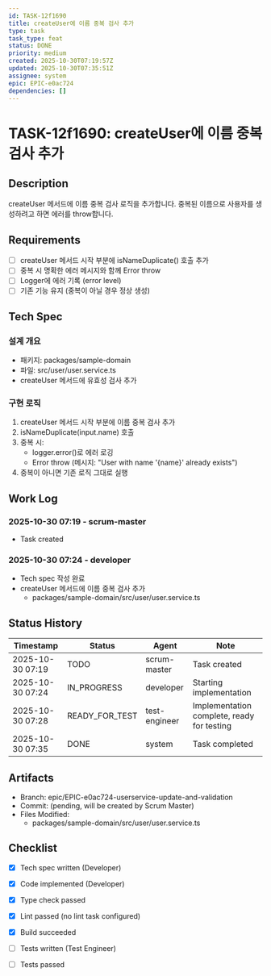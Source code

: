 ```yaml
---
id: TASK-12f1690
title: createUser에 이름 중복 검사 추가
type: task
task_type: feat
status: DONE
priority: medium
created: 2025-10-30T07:19:57Z
updated: 2025-10-30T07:35:51Z
assignee: system
epic: EPIC-e0ac724
dependencies: []
---
```


# TASK-12f1690: createUser에 이름 중복 검사 추가

## Description

createUser 메서드에 이름 중복 검사 로직을 추가합니다. 중복된 이름으로 사용자를 생성하려고 하면 에러를 throw합니다.

## Requirements

- [ ] createUser 메서드 시작 부분에 isNameDuplicate() 호출 추가
- [ ] 중복 시 명확한 에러 메시지와 함께 Error throw
- [ ] Logger에 에러 기록 (error level)
- [ ] 기존 기능 유지 (중복이 아닐 경우 정상 생성)

## Tech Spec

### 설계 개요
- 패키지: packages/sample-domain
- 파일: src/user/user.service.ts
- createUser 메서드에 유효성 검사 추가

### 구현 로직
1. createUser 메서드 시작 부분에 이름 중복 검사 추가
2. isNameDuplicate(input.name) 호출
3. 중복 시:
   - logger.error()로 에러 로깅
   - Error throw (메시지: "User with name '{name}' already exists")
4. 중복이 아니면 기존 로직 그대로 실행

## Work Log

### 2025-10-30 07:19 - scrum-master
- Task created

### 2025-10-30 07:24 - developer
- Tech spec 작성 완료
- createUser 메서드에 이름 중복 검사 추가
  - packages/sample-domain/src/user/user.service.ts

## Status History

| Timestamp | Status | Agent | Note |
|-----------|--------|-------|------|
| 2025-10-30 07:19 | TODO | scrum-master | Task created |
| 2025-10-30 07:24 | IN_PROGRESS | developer | Starting implementation |
| 2025-10-30 07:28 | READY_FOR_TEST | test-engineer | Implementation complete, ready for testing |
| 2025-10-30 07:35 | DONE | system | Task completed |

## Artifacts

- Branch: epic/EPIC-e0ac724-userservice-update-and-validation
- Commit: (pending, will be created by Scrum Master)
- Files Modified:
  - packages/sample-domain/src/user/user.service.ts

## Checklist

- [x] Tech spec written (Developer)
- [x] Code implemented (Developer)
- [x] Type check passed
- [x] Lint passed (no lint task configured)
- [x] Build succeeded
- [ ] Tests written (Test Engineer)
- [ ] Tests passed

